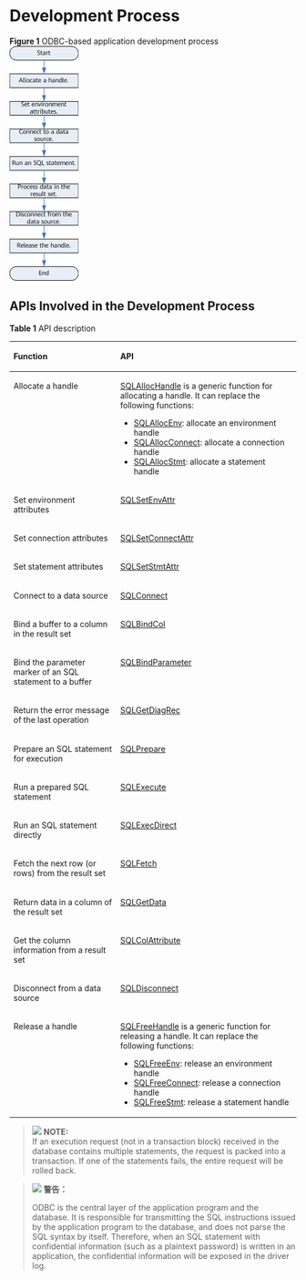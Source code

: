 # Development Process<a name="EN-US_TOPIC_0244721237"></a>

**Figure  1**  ODBC-based application development process<a name="en-us_topic_0237120409_en-us_topic_0059778957_fba9450765c4b4dc8b2809b91c8de76b3"></a>  
![](figures/odbc-based-application-development-process.png "odbc-based-application-development-process")

## APIs Involved in the Development Process<a name="en-us_topic_0237120409_en-us_topic_0059778957_sc80403b34b784a2cbb2e52f9e00c3f7e"></a>

**Table  1**  API description

<a name="en-us_topic_0237120409_en-us_topic_0059778957_tc65ecd08370c4dc98898ce8ff83d394f"></a>
<table><thead align="left"><tr id="en-us_topic_0237120409_en-us_topic_0059778957_ra4bc7ab7d7a7493ea839a0e52ecf4825"><th class="cellrowborder" valign="top" width="37.2%" id="mcps1.2.3.1.1"><p id="en-us_topic_0237120409_en-us_topic_0059778957_a9bc9fcc9378a4be996a16e650d1d5bf9"><a name="en-us_topic_0237120409_en-us_topic_0059778957_a9bc9fcc9378a4be996a16e650d1d5bf9"></a><a name="en-us_topic_0237120409_en-us_topic_0059778957_a9bc9fcc9378a4be996a16e650d1d5bf9"></a><strong id="en-us_topic_0237120409_b01271032232"><a name="en-us_topic_0237120409_b01271032232"></a><a name="en-us_topic_0237120409_b01271032232"></a>Function</strong></p>
</th>
<th class="cellrowborder" valign="top" width="62.8%" id="mcps1.2.3.1.2"><p id="en-us_topic_0237120409_en-us_topic_0059778957_aa13d1096091a4bc1898f97cd790bdf27"><a name="en-us_topic_0237120409_en-us_topic_0059778957_aa13d1096091a4bc1898f97cd790bdf27"></a><a name="en-us_topic_0237120409_en-us_topic_0059778957_aa13d1096091a4bc1898f97cd790bdf27"></a><strong id="en-us_topic_0237120409_en-us_topic_0059778957_a16bae9c276314a118debccb05cc4734f"><a name="en-us_topic_0237120409_en-us_topic_0059778957_a16bae9c276314a118debccb05cc4734f"></a><a name="en-us_topic_0237120409_en-us_topic_0059778957_a16bae9c276314a118debccb05cc4734f"></a>API</strong></p>
</th>
</tr>
</thead>
<tbody><tr id="en-us_topic_0237120409_en-us_topic_0059778957_r6ff7b44edfc64cc69677920a5fd8a9af"><td class="cellrowborder" valign="top" width="37.2%" headers="mcps1.2.3.1.1 "><p id="en-us_topic_0237120409_en-us_topic_0059778957_a89b6ab630a8e43a7a9b99f82f0e1d141"><a name="en-us_topic_0237120409_en-us_topic_0059778957_a89b6ab630a8e43a7a9b99f82f0e1d141"></a><a name="en-us_topic_0237120409_en-us_topic_0059778957_a89b6ab630a8e43a7a9b99f82f0e1d141"></a>Allocate a handle</p>
</td>
<td class="cellrowborder" valign="top" width="62.8%" headers="mcps1.2.3.1.2 "><p id="en-us_topic_0237120409_en-us_topic_0059778957_a22aa3bfdad22487990dcb987291addf5"><a name="en-us_topic_0237120409_en-us_topic_0059778957_a22aa3bfdad22487990dcb987291addf5"></a><a name="en-us_topic_0237120409_en-us_topic_0059778957_a22aa3bfdad22487990dcb987291addf5"></a><a href="sqlallochandle.md">SQLAllocHandle</a> is a generic function for allocating a handle. It can replace the following functions:</p>
<a name="en-us_topic_0237120409_en-us_topic_0059778957_u9a01eda0e47a4f5791a8febb1bb4d13d"></a><a name="en-us_topic_0237120409_en-us_topic_0059778957_u9a01eda0e47a4f5791a8febb1bb4d13d"></a><ul id="en-us_topic_0237120409_en-us_topic_0059778957_u9a01eda0e47a4f5791a8febb1bb4d13d"><li><a href="sqlallocenv.md">SQLAllocEnv</a>: allocate an environment handle</li><li><a href="sqlallocconnect.md">SQLAllocConnect</a>: allocate a connection handle</li><li><a href="sqlallocstmt.md">SQLAllocStmt</a>: allocate a statement handle</li></ul>
</td>
</tr>
<tr id="en-us_topic_0237120409_en-us_topic_0059778957_reca69a78621d4b29bfdbb97fc83bb8d8"><td class="cellrowborder" valign="top" width="37.2%" headers="mcps1.2.3.1.1 "><p id="en-us_topic_0237120409_en-us_topic_0059778957_a71153a57e2a54a62967800f76ab2ffdb"><a name="en-us_topic_0237120409_en-us_topic_0059778957_a71153a57e2a54a62967800f76ab2ffdb"></a><a name="en-us_topic_0237120409_en-us_topic_0059778957_a71153a57e2a54a62967800f76ab2ffdb"></a>Set environment attributes</p>
</td>
<td class="cellrowborder" valign="top" width="62.8%" headers="mcps1.2.3.1.2 "><p id="en-us_topic_0237120409_en-us_topic_0059778957_adc03933783fd442d940ef8f738043c9c"><a name="en-us_topic_0237120409_en-us_topic_0059778957_adc03933783fd442d940ef8f738043c9c"></a><a name="en-us_topic_0237120409_en-us_topic_0059778957_adc03933783fd442d940ef8f738043c9c"></a><a href="sqlsetenvattr.md">SQLSetEnvAttr</a></p>
</td>
</tr>
<tr id="en-us_topic_0237120409_en-us_topic_0059778957_r8a93f2fb0cf94874b2c487c93cf898c8"><td class="cellrowborder" valign="top" width="37.2%" headers="mcps1.2.3.1.1 "><p id="en-us_topic_0237120409_en-us_topic_0059778957_a9ff560be7477470a8e6db4e86b358ee2"><a name="en-us_topic_0237120409_en-us_topic_0059778957_a9ff560be7477470a8e6db4e86b358ee2"></a><a name="en-us_topic_0237120409_en-us_topic_0059778957_a9ff560be7477470a8e6db4e86b358ee2"></a>Set connection attributes</p>
</td>
<td class="cellrowborder" valign="top" width="62.8%" headers="mcps1.2.3.1.2 "><p id="en-us_topic_0237120409_en-us_topic_0059778957_a9149ac8d2d234782ab15210ec0fadbb2"><a name="en-us_topic_0237120409_en-us_topic_0059778957_a9149ac8d2d234782ab15210ec0fadbb2"></a><a name="en-us_topic_0237120409_en-us_topic_0059778957_a9149ac8d2d234782ab15210ec0fadbb2"></a><a href="sqlsetconnectattr.md">SQLSetConnectAttr</a></p>
</td>
</tr>
<tr id="en-us_topic_0237120409_en-us_topic_0059778957_r215312d81bd845ef9af783522d0a5d31"><td class="cellrowborder" valign="top" width="37.2%" headers="mcps1.2.3.1.1 "><p id="en-us_topic_0237120409_en-us_topic_0059778957_ac88c707a2d6143799f25be6b716fb858"><a name="en-us_topic_0237120409_en-us_topic_0059778957_ac88c707a2d6143799f25be6b716fb858"></a><a name="en-us_topic_0237120409_en-us_topic_0059778957_ac88c707a2d6143799f25be6b716fb858"></a>Set statement attributes</p>
</td>
<td class="cellrowborder" valign="top" width="62.8%" headers="mcps1.2.3.1.2 "><p id="en-us_topic_0237120409_en-us_topic_0059778957_ad7a656048ff54f62b4a937bed290b7bf"><a name="en-us_topic_0237120409_en-us_topic_0059778957_ad7a656048ff54f62b4a937bed290b7bf"></a><a name="en-us_topic_0237120409_en-us_topic_0059778957_ad7a656048ff54f62b4a937bed290b7bf"></a><a href="sqlsetstmtattr.md">SQLSetStmtAttr</a></p>
</td>
</tr>
<tr id="en-us_topic_0237120409_en-us_topic_0059778957_r6b385e2697d94978b0f72e9c319dfc62"><td class="cellrowborder" valign="top" width="37.2%" headers="mcps1.2.3.1.1 "><p id="en-us_topic_0237120409_en-us_topic_0059778957_a2cc92ac0c3ae4858887aab730cfdd932"><a name="en-us_topic_0237120409_en-us_topic_0059778957_a2cc92ac0c3ae4858887aab730cfdd932"></a><a name="en-us_topic_0237120409_en-us_topic_0059778957_a2cc92ac0c3ae4858887aab730cfdd932"></a>Connect to a data source</p>
</td>
<td class="cellrowborder" valign="top" width="62.8%" headers="mcps1.2.3.1.2 "><p id="en-us_topic_0237120409_en-us_topic_0059778957_aa2b32f6c2a5a48988f5d040f82eed0cc"><a name="en-us_topic_0237120409_en-us_topic_0059778957_aa2b32f6c2a5a48988f5d040f82eed0cc"></a><a name="en-us_topic_0237120409_en-us_topic_0059778957_aa2b32f6c2a5a48988f5d040f82eed0cc"></a><a href="sqlconnect.md">SQLConnect</a></p>
</td>
</tr>
<tr id="en-us_topic_0237120409_en-us_topic_0059778957_r74f5e5648cc545bd989724498fd61272"><td class="cellrowborder" valign="top" width="37.2%" headers="mcps1.2.3.1.1 "><p id="en-us_topic_0237120409_en-us_topic_0059778957_a3cf1845989e84bdc92c3771e110c1215"><a name="en-us_topic_0237120409_en-us_topic_0059778957_a3cf1845989e84bdc92c3771e110c1215"></a><a name="en-us_topic_0237120409_en-us_topic_0059778957_a3cf1845989e84bdc92c3771e110c1215"></a>Bind a buffer to a column in the result set</p>
</td>
<td class="cellrowborder" valign="top" width="62.8%" headers="mcps1.2.3.1.2 "><p id="en-us_topic_0237120409_en-us_topic_0059778957_a4384362a96964ee3b0adc8edcb126a2c"><a name="en-us_topic_0237120409_en-us_topic_0059778957_a4384362a96964ee3b0adc8edcb126a2c"></a><a name="en-us_topic_0237120409_en-us_topic_0059778957_a4384362a96964ee3b0adc8edcb126a2c"></a><a href="sqlbindcol.md">SQLBindCol</a></p>
</td>
</tr>
<tr id="en-us_topic_0237120409_en-us_topic_0059778957_r2310b53cbeb44e5189d23d8cb4d54e93"><td class="cellrowborder" valign="top" width="37.2%" headers="mcps1.2.3.1.1 "><p id="en-us_topic_0237120409_en-us_topic_0059778957_a2943061494d3423dba0f342ecfc8cd7f"><a name="en-us_topic_0237120409_en-us_topic_0059778957_a2943061494d3423dba0f342ecfc8cd7f"></a><a name="en-us_topic_0237120409_en-us_topic_0059778957_a2943061494d3423dba0f342ecfc8cd7f"></a>Bind the parameter marker of an SQL statement to a buffer</p>
</td>
<td class="cellrowborder" valign="top" width="62.8%" headers="mcps1.2.3.1.2 "><p id="en-us_topic_0237120409_en-us_topic_0059778957_a58559300046d4360a5f06e9382438cca"><a name="en-us_topic_0237120409_en-us_topic_0059778957_a58559300046d4360a5f06e9382438cca"></a><a name="en-us_topic_0237120409_en-us_topic_0059778957_a58559300046d4360a5f06e9382438cca"></a><a href="sqlbindparameter.md">SQLBindParameter</a></p>
</td>
</tr>
<tr id="en-us_topic_0237120409_en-us_topic_0059778957_rb868d10c6c8049dda87a0655f29547a8"><td class="cellrowborder" valign="top" width="37.2%" headers="mcps1.2.3.1.1 "><p id="en-us_topic_0237120409_en-us_topic_0059778957_ae25811947b364a9a98ede10aa384381f"><a name="en-us_topic_0237120409_en-us_topic_0059778957_ae25811947b364a9a98ede10aa384381f"></a><a name="en-us_topic_0237120409_en-us_topic_0059778957_ae25811947b364a9a98ede10aa384381f"></a>Return the error message of the last operation</p>
</td>
<td class="cellrowborder" valign="top" width="62.8%" headers="mcps1.2.3.1.2 "><p id="en-us_topic_0237120409_en-us_topic_0059778957_aaf795aa8cb55493792a23e97d1572b3d"><a name="en-us_topic_0237120409_en-us_topic_0059778957_aaf795aa8cb55493792a23e97d1572b3d"></a><a name="en-us_topic_0237120409_en-us_topic_0059778957_aaf795aa8cb55493792a23e97d1572b3d"></a><a href="sqlgetdiagrec.md">SQLGetDiagRec</a></p>
</td>
</tr>
<tr id="en-us_topic_0237120409_en-us_topic_0059778957_r64f440bf6f134ca09eb319dce4445f92"><td class="cellrowborder" valign="top" width="37.2%" headers="mcps1.2.3.1.1 "><p id="en-us_topic_0237120409_en-us_topic_0059778957_a0952f23109004aacb7551e57f6fbc32b"><a name="en-us_topic_0237120409_en-us_topic_0059778957_a0952f23109004aacb7551e57f6fbc32b"></a><a name="en-us_topic_0237120409_en-us_topic_0059778957_a0952f23109004aacb7551e57f6fbc32b"></a>Prepare an SQL statement for execution</p>
</td>
<td class="cellrowborder" valign="top" width="62.8%" headers="mcps1.2.3.1.2 "><p id="en-us_topic_0237120409_en-us_topic_0059778957_a325549f5a69d4fa1b679d7c199c82f1f"><a name="en-us_topic_0237120409_en-us_topic_0059778957_a325549f5a69d4fa1b679d7c199c82f1f"></a><a name="en-us_topic_0237120409_en-us_topic_0059778957_a325549f5a69d4fa1b679d7c199c82f1f"></a><a href="sqlprepare.md">SQLPrepare</a></p>
</td>
</tr>
<tr id="en-us_topic_0237120409_en-us_topic_0059778957_r86d122da7e6a45a98abd0d2c1ceeb611"><td class="cellrowborder" valign="top" width="37.2%" headers="mcps1.2.3.1.1 "><p id="en-us_topic_0237120409_en-us_topic_0059778957_aad10f1c0e2f94aaeb8b7b52dfa0f9e18"><a name="en-us_topic_0237120409_en-us_topic_0059778957_aad10f1c0e2f94aaeb8b7b52dfa0f9e18"></a><a name="en-us_topic_0237120409_en-us_topic_0059778957_aad10f1c0e2f94aaeb8b7b52dfa0f9e18"></a>Run a prepared SQL statement</p>
</td>
<td class="cellrowborder" valign="top" width="62.8%" headers="mcps1.2.3.1.2 "><p id="en-us_topic_0237120409_en-us_topic_0059778957_a3f2dfb885b34455bbd4728a55270d8fd"><a name="en-us_topic_0237120409_en-us_topic_0059778957_a3f2dfb885b34455bbd4728a55270d8fd"></a><a name="en-us_topic_0237120409_en-us_topic_0059778957_a3f2dfb885b34455bbd4728a55270d8fd"></a><a href="sqlexecute.md">SQLExecute</a></p>
</td>
</tr>
<tr id="en-us_topic_0237120409_en-us_topic_0059778957_r62d4c8e0f9d3431399af1211f6fb6ee2"><td class="cellrowborder" valign="top" width="37.2%" headers="mcps1.2.3.1.1 "><p id="en-us_topic_0237120409_en-us_topic_0059778957_a0ab152759aba4bdb994d6b302f4c370a"><a name="en-us_topic_0237120409_en-us_topic_0059778957_a0ab152759aba4bdb994d6b302f4c370a"></a><a name="en-us_topic_0237120409_en-us_topic_0059778957_a0ab152759aba4bdb994d6b302f4c370a"></a>Run an SQL statement directly</p>
</td>
<td class="cellrowborder" valign="top" width="62.8%" headers="mcps1.2.3.1.2 "><p id="en-us_topic_0237120409_en-us_topic_0059778957_a771fbe05801443f0abfbca0d55fcc0f7"><a name="en-us_topic_0237120409_en-us_topic_0059778957_a771fbe05801443f0abfbca0d55fcc0f7"></a><a name="en-us_topic_0237120409_en-us_topic_0059778957_a771fbe05801443f0abfbca0d55fcc0f7"></a><a href="sqlexecdirect.md">SQLExecDirect</a></p>
</td>
</tr>
<tr id="en-us_topic_0237120409_en-us_topic_0059778957_r568da8c171a74a8e84f5f8c8c0979afc"><td class="cellrowborder" valign="top" width="37.2%" headers="mcps1.2.3.1.1 "><p id="en-us_topic_0237120409_en-us_topic_0059778957_a8e0c0ea376974ee880c269fc50af4bb4"><a name="en-us_topic_0237120409_en-us_topic_0059778957_a8e0c0ea376974ee880c269fc50af4bb4"></a><a name="en-us_topic_0237120409_en-us_topic_0059778957_a8e0c0ea376974ee880c269fc50af4bb4"></a>Fetch the next row (or rows) from the result set</p>
</td>
<td class="cellrowborder" valign="top" width="62.8%" headers="mcps1.2.3.1.2 "><p id="en-us_topic_0237120409_en-us_topic_0059778957_a8982354bec80401ba7ca98dc98b5bc9c"><a name="en-us_topic_0237120409_en-us_topic_0059778957_a8982354bec80401ba7ca98dc98b5bc9c"></a><a name="en-us_topic_0237120409_en-us_topic_0059778957_a8982354bec80401ba7ca98dc98b5bc9c"></a><a href="sqlfetch.md">SQLFetch</a></p>
</td>
</tr>
<tr id="en-us_topic_0237120409_en-us_topic_0059778957_r38d974abf84e450ca7f96100e8a6a077"><td class="cellrowborder" valign="top" width="37.2%" headers="mcps1.2.3.1.1 "><p id="en-us_topic_0237120409_en-us_topic_0059778957_a39b80352f28e42d7a863c2d851a0ef96"><a name="en-us_topic_0237120409_en-us_topic_0059778957_a39b80352f28e42d7a863c2d851a0ef96"></a><a name="en-us_topic_0237120409_en-us_topic_0059778957_a39b80352f28e42d7a863c2d851a0ef96"></a>Return data in a column of the result set</p>
</td>
<td class="cellrowborder" valign="top" width="62.8%" headers="mcps1.2.3.1.2 "><p id="en-us_topic_0237120409_en-us_topic_0059778957_adc590a510e3e464995ed03abd4652d57"><a name="en-us_topic_0237120409_en-us_topic_0059778957_adc590a510e3e464995ed03abd4652d57"></a><a name="en-us_topic_0237120409_en-us_topic_0059778957_adc590a510e3e464995ed03abd4652d57"></a><a href="sqlgetdata.md">SQLGetData</a></p>
</td>
</tr>
<tr id="en-us_topic_0237120409_en-us_topic_0059778957_r91f9e273dc364f31b8661698941c8f92"><td class="cellrowborder" valign="top" width="37.2%" headers="mcps1.2.3.1.1 "><p id="en-us_topic_0237120409_en-us_topic_0059778957_a0de4032a25174dfb9fc2b5cc89f75884"><a name="en-us_topic_0237120409_en-us_topic_0059778957_a0de4032a25174dfb9fc2b5cc89f75884"></a><a name="en-us_topic_0237120409_en-us_topic_0059778957_a0de4032a25174dfb9fc2b5cc89f75884"></a>Get the column information from a result set</p>
</td>
<td class="cellrowborder" valign="top" width="62.8%" headers="mcps1.2.3.1.2 "><p id="en-us_topic_0237120409_en-us_topic_0059778957_a1540fa94e3da4d2295eb9217a9485b8a"><a name="en-us_topic_0237120409_en-us_topic_0059778957_a1540fa94e3da4d2295eb9217a9485b8a"></a><a name="en-us_topic_0237120409_en-us_topic_0059778957_a1540fa94e3da4d2295eb9217a9485b8a"></a><a href="sqlcolattribute.md">SQLColAttribute</a></p>
</td>
</tr>
<tr id="en-us_topic_0237120409_en-us_topic_0059778957_re2de0c9ab1fd476dad5108b6e9a8e21c"><td class="cellrowborder" valign="top" width="37.2%" headers="mcps1.2.3.1.1 "><p id="en-us_topic_0237120409_en-us_topic_0059778957_a3ec6b29786bb4c3288ccc1168c8e05bc"><a name="en-us_topic_0237120409_en-us_topic_0059778957_a3ec6b29786bb4c3288ccc1168c8e05bc"></a><a name="en-us_topic_0237120409_en-us_topic_0059778957_a3ec6b29786bb4c3288ccc1168c8e05bc"></a>Disconnect from a data source</p>
</td>
<td class="cellrowborder" valign="top" width="62.8%" headers="mcps1.2.3.1.2 "><p id="en-us_topic_0237120409_en-us_topic_0059778957_afae1b8a0efc24d24aae152baa2a268b3"><a name="en-us_topic_0237120409_en-us_topic_0059778957_afae1b8a0efc24d24aae152baa2a268b3"></a><a name="en-us_topic_0237120409_en-us_topic_0059778957_afae1b8a0efc24d24aae152baa2a268b3"></a><a href="sqldisconnect.md">SQLDisconnect</a></p>
</td>
</tr>
<tr id="en-us_topic_0237120409_en-us_topic_0059778957_r2f6f79089ce944fc96e3c5299ab3529d"><td class="cellrowborder" valign="top" width="37.2%" headers="mcps1.2.3.1.1 "><p id="en-us_topic_0237120409_en-us_topic_0059778957_ad626bbb92c2e47b7a8298cc241bc8ca1"><a name="en-us_topic_0237120409_en-us_topic_0059778957_ad626bbb92c2e47b7a8298cc241bc8ca1"></a><a name="en-us_topic_0237120409_en-us_topic_0059778957_ad626bbb92c2e47b7a8298cc241bc8ca1"></a>Release a handle</p>
</td>
<td class="cellrowborder" valign="top" width="62.8%" headers="mcps1.2.3.1.2 "><p id="en-us_topic_0237120409_en-us_topic_0059778957_a88cf908ab37b41b89535dd24e4828401"><a name="en-us_topic_0237120409_en-us_topic_0059778957_a88cf908ab37b41b89535dd24e4828401"></a><a name="en-us_topic_0237120409_en-us_topic_0059778957_a88cf908ab37b41b89535dd24e4828401"></a><a href="sqlfreehandle.md">SQLFreeHandle</a> is a generic function for releasing a handle. It can replace the following functions:</p>
<a name="en-us_topic_0237120409_en-us_topic_0059778957_u912c46b1932d4d4b8b4136bd8317d0b5"></a><a name="en-us_topic_0237120409_en-us_topic_0059778957_u912c46b1932d4d4b8b4136bd8317d0b5"></a><ul id="en-us_topic_0237120409_en-us_topic_0059778957_u912c46b1932d4d4b8b4136bd8317d0b5"><li><a href="sqlfreeenv.md">SQLFreeEnv</a>: release an environment handle</li><li><a href="sqlfreeconnect.md">SQLFreeConnect</a>: release a connection handle</li><li><a href="sqlfreestmt.md">SQLFreeStmt</a>: release a statement handle</li></ul>
</td>
</tr>
</tbody>
</table>

>![](public_sys-resources/icon-note.gif) **NOTE:**   
>If an execution request \(not in a transaction block\) received in the database contains multiple statements, the request is packed into a transaction. If one of the statements fails, the entire request will be rolled back.  

> <img src="public_sys-resources/icon-danger.gif"> **警告：**   
>
> ODBC is the central layer of the application program and the database. It is responsible for transmitting the SQL instructions issued by the application program to the database, and does not parse the SQL syntax by itself. Therefore, when an SQL statement with confidential information (such as a plaintext password) is written in an application, the confidential information will be exposed in the driver log.

